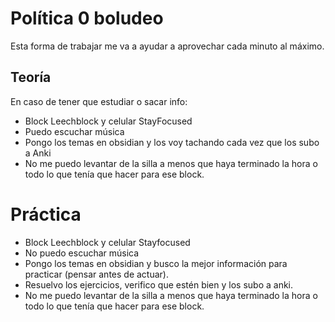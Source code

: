 # Política 0 boludeo 
Esta forma de trabajar me va a ayudar a aprovechar cada minuto al máximo. 
## Teoría 
En caso de tener que estudiar o sacar info: 
+ Block Leechblock y celular StayFocused
+ Puedo escuchar música
+ Pongo los temas en obsidian y los voy tachando cada vez que los subo a Anki
+ No me puedo levantar de la silla a menos que haya terminado la hora o todo lo que tenía que hacer para ese block.




# Práctica 
+ Block Leechblock y celular Stayfocused 
+ No puedo escuchar música 
+ Pongo los temas en obsidian y busco la mejor información para practicar (pensar antes de actuar). 
+ Resuelvo los ejercicios, verifico que estén bien y los subo a anki. 
+ No me puedo levantar de la silla a menos que haya terminado la hora o todo lo que tenía que hacer para ese block. 